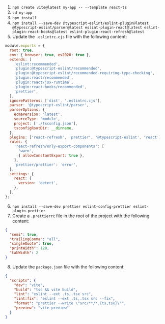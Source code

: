 1. `npm create vite@latest my-app -- --template react-ts`
2. `cd my-app`
3. `npm install`
4. `npm install --save-dev @typescript-eslint/eslint-plugin@latest @typescript-eslint/parser@latest eslint-plugin-react@latest eslint-plugin-react-hooks@latest eslint-plugin-react-refresh@latest`
5. Update the `.eslintrc.cjs` file with the following content:
```javascript
module.exports = {
  root: true,
  env: { browser: true, es2020: true },
  extends: [
    'eslint:recommended',
    'plugin:@typescript-eslint/recommended',
    'plugin:@typescript-eslint/recommended-requiring-type-checking',
    'plugin:react/recommended',
    'plugin:react/jsx-runtime',
    'plugin:react-hooks/recommended',
    'prettier',
  ],
  ignorePatterns: ['dist', '.eslintrc.cjs'],
  parser: '@typescript-eslint/parser',
  parserOptions: {
    ecmaVersion: 'latest',
    sourceType: 'module',
    project: ['./tsconfig.json'],
    tsconfigRootDir: __dirname,
  },
  plugins: ['react-refresh', 'prettier', '@typescript-eslint', 'react'],
  rules: {
    'react-refresh/only-export-components': [
      'warn',
      { allowConstantExport: true },
    ],
    'prettier/prettier': 'error',
  },
  settings: {
    react: {
      version: 'detect',
    },
  },
};
```
6. `npm install --save-dev prettier eslint-config-prettier eslint-plugin-prettier`
7. Create a `.prettierrc` file in the root of the project with the following content:
```json
{
  "semi": true,
  "trailingComma": "all",
  "singleQuote": true,
  "printWidth": 120,
  "tabWidth": 2
}
```
8. Update the `package.json` file with the following content:
```json
{
  "scripts": {
    "dev": "vite",
    "build": "tsc && vite build",
    "lint": "eslint --ext .ts,.tsx src",
    "lint:fix": "eslint --ext .ts,.tsx src --fix",
    "format": "prettier --write \"src/**/*.{ts,tsx}\"",
    "preview": "vite preview"
  }
}
```